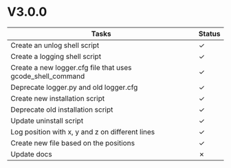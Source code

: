 # V3.0.0

| Tasks | Status |
| ----- | ------ |
| Create an unlog shell script | &check; |
| Create a logging shell script | &check; |
| Create a new logger.cfg file that uses gcode_shell_command | &check; |
| Deprecate logger.py and old logger.cfg | &check; |
| Create new installation script | &check; |
| Deprecate old installation script | &check; |
| Update uninstall script | &check; |
| Log position with x, y and z on different lines | &check; |
| Create new file based on the positions | &check; |
| Update docs | &cross; |